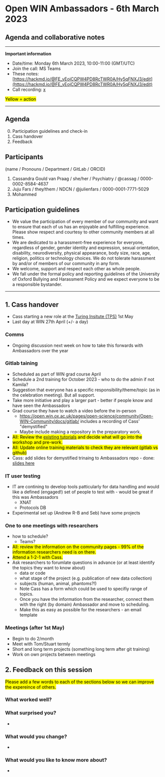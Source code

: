 # Open WIN Ambassadors - 6th March 2023

## Agenda and collaborative notes

-----

**Important information**

- Date/time: Monday 6th March 2023, 10:00-11:00 (GMT/UTC)
- Join the call: MS Teams
- These notes: [https://hackmd.io/@FE_yEojCQPW4PD8RcTWR0A/Hy5qFNXJ3/edit](https://hackmd.io/@FE_yEojCQPW4PD8RcTWR0A/Hy5qFNXJ3/edit)
- Call recording: [x](x)



<mark>Yellow = action</mark>


-----

## Agenda
0. Participation guidelines and check-in
1. Cass handover
3. Feedback


## Participants
(name / Pronouns / Department / GitLab / ORCID)
1. Cassandra Gould van Praag / she/her / Psychiatry / @cassag / 0000-0002-8584-4637
2. Juju Fars / they/them / NDCN / @julienfars / 0000-0001-7771-5029
3. Mohammed

## Participation guidelines
- We value the participation of every member of our community and want to ensure that each of us has an enjoyable and fulfilling experience. Please show respect and courtesy to other community members at all times.
- We are dedicated to a harassment-free experience for everyone, regardless of gender, gender identity and expression, sexual orientation, disability, neurodiversity, physical appearance, body size, race, age, religion, politics or technology choices. We do not tolerate harassment by and/or of members of our community in any form.
- We welcome, support and respect each other as whole people.
- We fall under the formal policy and reporting guidelines of the University of Oxford Bullying and Harassment Policy and we expect everyone to be a responsible bystander.


-----

## 1. Cass handover
- Cass starting a new role at the [Turing Insitute (TPS)](https://www.turing.ac.uk/research/research-programmes/tools-practices-and-systems) 1st May
- Last day at WIN 27th April (+/- a day)

### Comms
- Ongoing discussion next week on how to take this forwards with Ambassadors over the year

### Gitlab taining
- Scheduled as part of WIN grad course April
- Schedule a 2nd training for October 2023 - who to do the admin if not Kamila?
- Suggestion that everyone has a specific responsibility/theme/topic (as in the celebration meeting). But all support.
- Take more initiative and play a larger part - better if people know and have seen the Ambassadors
- Grad course they have to watch a video before the in-person
    - https://open.win.ox.ac.uk/pages/open-science/community/Open-WIN-Community/docs/gitlab/ includes a recording of Cass' "demystified"
    - Maybe include making a repository in the preparatory work.
- <mark>All: Review the [existing tutorials](https://open.win.ox.ac.uk/pages/open-science/community/Open-WIN-Community/docs/gitlab/gitlab-tutorials/) and decide what will go into the workshop and pre-work.</mark>
- <mark>All: Update online training materials to check they are relevant (gitlab vs github)</mark>
- Cass: add slides for demystified trinaing to Ambassadors repo - done: [slides here](https://git.fmrib.ox.ac.uk/open-science/community/open-win-ambassadors/-/blob/master/slides/git-WIN-reboot-git-2023.pptx)

### IT user testing
- IT are contining to develop tools patticularly for data handling and would like a defined (engaged!) set of people to test with - would be great if this was Ambassadors
    - XNAT
    - Protocols DB
- Experimental set up (Andrew R-B and Seb) have some projects 

### One to one meetings with researchers
- how to schedule?
    - Teams?
- <mark>All: review the information on the community pages - 99% of the information researchers need is on there.</mark>
- <mark>Attend a 1-2-1 with Cass.</mark>
- Ask researchers to forumlate questions in advance (or at least identify the topics they want to know about)
    - data or code
    - what stage of the project (e.g. publication of new data collection)
    - subjects (human, animal, phantoms?!)
    - Note Cass has a form which could be used to specifiy range of topics.
    - Once you have the information from the researcher, connect them with the right (by domain) Ambassador and move to scheduling.
    - Make this as easy as possible for the researchers - an email template 

### Meetings (after 1st May)
- Begin to do 2/month 
- Meet with Tom/Stuart termly
- Short and long term projects (something long term after git training)
- Work on own projects between meetings









## 2. Feedback on this session
<mark>Please add a few words to each of the sections below so we can improve the expereince of others.</mark>
### What worked well?

### What surprised you?
- 
### What would you change?
- 
### What would you like to know more about?
- 